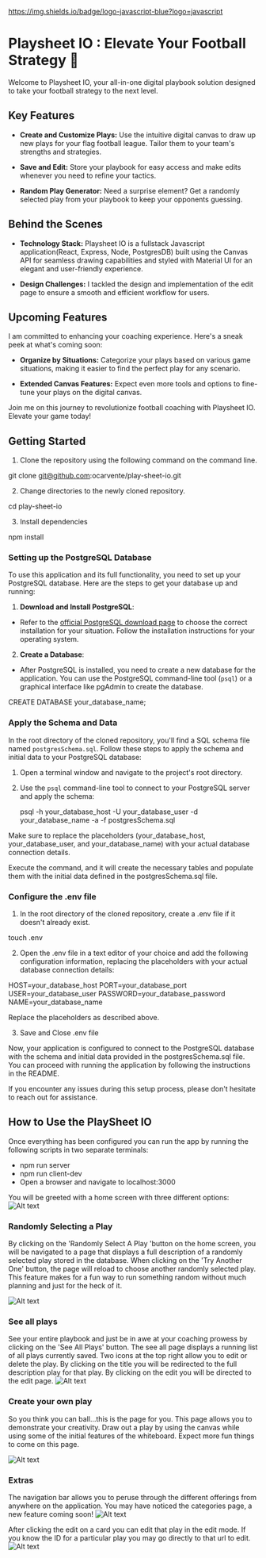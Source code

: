 https://img.shields.io/badge/logo-javascript-blue?logo=javascript
# Playsheet IO : Elevate Your Football Strategy 🏈

Welcome to Playsheet IO, your all-in-one digital playbook solution designed to take your football strategy to the next level.

## Key Features

- **Create and Customize Plays:** Use the intuitive digital canvas to draw up new plays for your flag football league. Tailor them to your team's strengths and strategies.

- **Save and Edit:** Store your playbook for easy access and make edits whenever you need to refine your tactics.

- **Random Play Generator:** Need a surprise element? Get a randomly selected play from your playbook to keep your opponents guessing.

## Behind the Scenes

- **Technology Stack:** Playsheet IO is a fullstack Javascript application(React, Express, Node, PostgresDB) built using the Canvas API for seamless drawing capabilities and styled with Material UI for an elegant and user-friendly experience.

- **Design Challenges:** I tackled the design and implementation of the edit page to ensure a smooth and efficient workflow for users.

## Upcoming Features

I am committed to enhancing your coaching experience. Here's a sneak peek at what's coming soon:

- **Organize by Situations:** Categorize your plays based on various game situations, making it easier to find the perfect play for any scenario.

- **Extended Canvas Features:** Expect even more tools and options to fine-tune your plays on the digital canvas.

Join me on this journey to revolutionize football coaching with Playsheet IO. Elevate your game today!

## Getting Started

1. Clone the repository using the following command on the command line.

git clone git@github.com:ocarvente/play-sheet-io.git

2. Change directories to the newly cloned repository.

cd play-sheet-io

3. Install dependencies

npm install

### Setting up the PostgreSQL Database

To use this application and its full functionality, you need to set up your PostgreSQL database. Here are the steps to get your database up and running:

1. **Download and Install PostgreSQL**:

- Refer to the [official PostgreSQL download page](https://www.postgresql.org/download/) to choose the correct installation for your situation. Follow the installation instructions for your operating system.

2. **Create a Database**:

- After PostgreSQL is installed, you need to create a new database for the application. You can use the PostgreSQL command-line tool (`psql`) or a graphical interface like pgAdmin to create the database.

CREATE DATABASE your_database_name;

### Apply the Schema and Data

In the root directory of the cloned repository, you'll find a SQL schema file named `postgresSchema.sql`. Follow these steps to apply the schema and initial data to your PostgreSQL database:

1. Open a terminal window and navigate to the project's root directory.

2. Use the `psql` command-line tool to connect to your PostgreSQL server and apply the schema:

   psql -h your_database_host -U your_database_user -d your_database_name -a -f postgresSchema.sql

Make sure to replace the placeholders (your_database_host, your_database_user, and your_database_name) with your actual database connection details.

Execute the command, and it will create the necessary tables and populate them with the initial data defined in the postgresSchema.sql file.

### Configure the .env file

1. In the root directory of the cloned repository, create a .env file if it doesn't already exist.

touch .env

2. Open the .env file in a text editor of your choice and add the following configuration information, replacing the placeholders with your actual database connection details:

HOST=your_database_host
PORT=your_database_port
USER=your_database_user
PASSWORD=your_database_password
NAME=your_database_name

Replace the placeholders as described above.

3. Save and Close .env file

Now, your application is configured to connect to the PostgreSQL database with the schema and initial data provided in the postgresSchema.sql file. You can proceed with running the application by following the instructions in the README.

If you encounter any issues during this setup process, please don't hesitate to reach out for assistance.

## How to Use the PlaySheet IO

Once everything has been configured you can run the app by running the following scripts in two separate terminals:
- npm run server
- npm run client-dev
- Open a browser and navigate to localhost:3000

You will be greeted with a home screen with three different options:
![Alt text](image.png)

### Randomly Selecting a Play
By clicking on the 'Randomly Select A Play 'button on the home screen, you will be navigated to a page that displays a full description of a randomly selected play stored in the database. When clicking on the 'Try Another One' button, the page will reload to choose another randomly selected play. This feature makes for a fun way to run something random without much planning and just for the heck of it.

![Alt text](image-1.png)

### See all plays
See your entire playbook and just be in awe at your coaching prowess by clicking on the 'See All Plays' button. The see all page displays a running list of all plays currently saved. Two icons at the top right allow you to edit or delete the play. By clicking on the title you will be redirected to the full description play for that play. By clicking on the edit you will be directed to the edit page.
![Alt text](image-2.png)

### Create your own play
So you think you can ball...this is the page for you. This page allows you to demonstrate your creativity. Draw out a play by using the canvas while using some of the initial features of the whiteboard. Expect more fun things to come on this page.

![Alt text](image-3.png)

### Extras

The navigation bar allows you to peruse through the different offerings from anywhere on the application.  You may have noticed the categories page, a new feature coming soon!
![Alt text](image-4.png)

After clicking the edit on a card you can edit that play in the edit mode. If you know the ID for a particular play you may go directly to that url to edit.
![Alt text](image-5.png)
